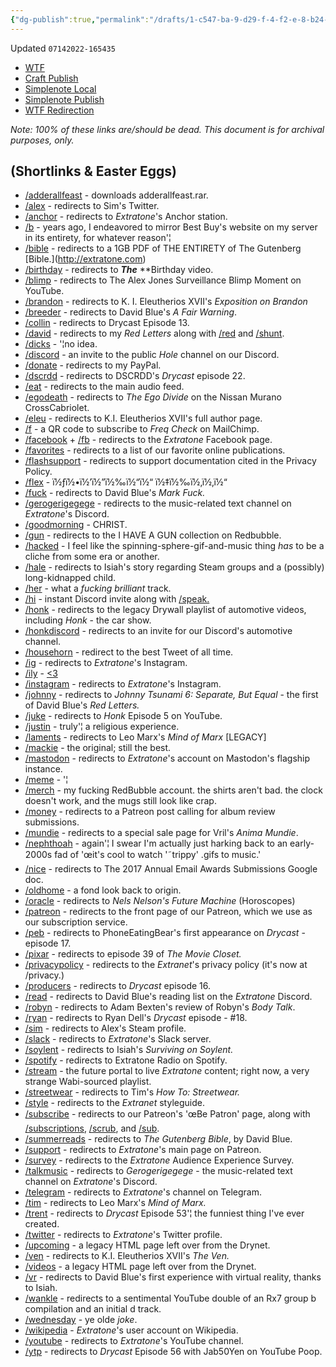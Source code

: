 ```yaml
---
{"dg-publish":true,"permalink":"/drafts/1-c547-ba-9-d29-f-4-f2-e-8-b24-3-f5872-d329-b6/","dgHomeLink":true,"dgPassFrontmatter":false}
---
```


Updated `07142022-165435`

- [WTF](https://davidblue.wtf/drafts/1C547BA9-D29F-4F2E-8B24-3F5872D329B6.html)
- [Craft Publish](https://www.craft.do/s/Vd9Yc3Zrb5fzVQ)
- [Simplenote Local](simplenote://note/011a0bfda3e84dc085576243065d9749)
- [Simplenote Publish](http://simp.ly/publish/1kV1Md)
- [WTF Redirection](drafts://open?uuid=218F8FAA-C0B9-4B4F-B896-3089E005E86E)

*Note: 100% of these links are/should be dead. This document is for archival purposes, only.*

## (Shortlinks & Easter Eggs)

- [/adderallfeast](http://www.extratone.com/adderallfeast) - downloads adderallfeast.rar.
- [/alex](http://extratone.com/alex) - redirects to Sim's Twitter.
- [/anchor](http://extratone.com/anchor) - redirects to *Extratone*'s Anchor station.
- [/b](http://extratone.com/b) - years ago, I endeavored to mirror Best Buy's website on my server in its entirety, for whatever reason'¦
- [/bible](http://extratone.com/bible) - redirects to a 1GB PDF of THE ENTIRETY of The Gutenberg [Bible.\](http://extratone.com)
- [/birthday](http://extratone.com/birthday) - redirects to ***The*** **Birthday video.
- [/blimp](http://extratone.com/blimp) - redirects to The Alex Jones Surveillance Blimp Moment on YouTube.
- [/brandon](http://extratone.com/brandon) - redirects to K. I. Eleutherios XVII's *Exposition on Brandon*
- [/breeder](http://extratone.com/breeder) - redirects to David Blue's *A Fair Warning*.
- [/collin](http://extratone.com/collin) - redirects to Drycast Episode 13.
- [/david](http://extratone.com/david) - redirects to my *Red Letters* along with [/red](http://extratone.com/red) and [/shunt](http://extratone.com/shunt).
- [/dicks](http://extratone.com/dicks) - '¦no idea.
- [/discord](http://extratone.com/discord) - an invite to the public *Hole* channel on our Discord.
- [/donate](http://extratone.com/donate) - redirects to my PayPal.
- [/dscrdd](http://extratone.com/dscrdd) - redirects to DSCRDD's *Drycast* episode 22.
- [/eat](http://extratone.com/eat) - redirects to the main audio feed.
- [/egodeath](http://extratone.com/egodeath) - redirects to *The Ego Divide* on the Nissan Murano CrossCabriolet.
- [/eleu](http://extratone.com/eleu) - redirects to K.I. Eleutherios XVII's full author page.
- [/f](http://extratone.com/f) - a QR code to subscribe to *Freq Check* on MailChimp.
- [/facebook](http://extratone.com/facebook)  + [/fb](http://extratone.com/fb) - redirects to the *Extratone* Facebook page.
- [/favorites](http://extratone.com/favorites) - redirects to a list of our favorite online publications.
- [/flashsupport](http://extratone.com/flashsupport) - redirects to support documentation cited in the Privacy Policy.
- [/flex](http://extratone.com/flex) - ï½ƒï½•ï½’ï½”ï½‰ï½“ï½“ ï½‡ï½‰ï½‚ï½‚ï½“
- [/fuck](http://extratone.com/fuck) - redirects to David Blue's *Mark Fuck.*
- [/gerogerigegege](http://extratone.com/gerogerigegege) - redirects to the music-related text channel on *Extratone*'s Discord.
- [/goodmorning](http://extratone.com/goodmorning) - CHRIST.
- [/gun](http://extratone.com/gun) - redirects to the I HAVE A GUN collection on Redbubble.
- [/hacked](http://extratone.com/hacked) - I feel like the spinning-sphere-gif-and-music thing *has* to be a cliche from some era or another.
- [/hale](http://extratone.com/hale) - redirects to Isiah's story regarding Steam groups and a (possibly) long-kidnapped child.
- [/her](http://extratone.com/her) - what a *fucking brilliant* track.
- [/hi](http://extratone.com/hi) - instant Discord invite along with [/speak.](http://extratone.com/speak)
- [/honk](http://extratone.com/honk) - redirects to the legacy Drywall playlist of automotive videos, including *Honk* - the car show.
- [/honkdiscord](http://extratone.com/honkdiscord) - redirects to an invite for our Discord's automotive channel.
- [/househorn](http://extratone.com/househorn)  - redirect to the best Tweet of all time.
- [/ig](http://extratone.com/ig) - redirects to *Extratone*'s Instagram.
- [/ily](http://extratone.com/ily) - [<3](http://extratone.com/<3)
- [/instagram](http://extratone.com/instagram) - redirects to *Extratone*'s Instagram.
- [/johnny](http://extratone.com/johnny) - redirects to *Johnny Tsunami 6: Separate, But Equal* - the first of David Blue's *Red Letters.*
- [/juke](http://extratone.com/juke) - redirects to *Honk* Episode 5 on YouTube.
- [/justin](http://extratone.com/justin) - truly'¦ a religious experience.
- [/laments](http://extratone.com/laments) - redirects to Leo Marx's *Mind of Marx* [LEGACY]
- [/mackie](http://extratone.com/mackie) - the original; still the best.
- [/mastodon](http://extratone.com/mastodon) - redirects to *Extratone*'s account on Mastodon's flagship instance.
- [/meme](http://extratone.com/meme) - '¦
- [/merch](http://extratone.com/merch) - my fucking RedBubble account. the shirts aren't bad. the clock doesn't work, and the mugs still look like crap.
- [/money](http://extratone.com/money) - redirects to a Patreon post calling for album review submissions.
- [/mundie](http://extratone.com/mundie) - redirects to a special sale page for Vril's *Anima Mundie*.
- [](http://extratone.com/her)[/nephthoah](http://www.extratone.com/nephthoah/) - again'¦ I swear I'm actually just harking back to an early-2000s fad of 'œit's cool to watch '˜trippy' .gifs to music.'
- [/nice](http://extratone.com/nice) - redirects to The 2017 Annual Email Awards Submissions Google doc.
- [/oldhome](http://extratone.com/oldhome) - a fond look back to origin.
- [/oracle](http://extratone.com/oracle) - redirects to *Nels Nelson's Future Machine* (Horoscopes)
- [/patreon](http://extratone.com/patreon) - redirects to the front page of our Patreon, which we use as our subscription service.
- [/peb](http://extratone.com/peb) - redirects to PhoneEatingBear's first appearance on *Drycast* - episode 17.
- [/pixar](http://extratone.com/pixar) - redirects to episode 39 of *The Movie Closet.*
- [/privacypolicy](http://extratone.com/privacypolicy) - redirects to the *Extranet*'s privacy policy (it's now at /privacy.)
- [/producers](http://extratone.com/producers) - redirects to *Drycast* episode 16.
- [/read](http://extratone.com/read) - redirects to David Blue's reading list on the *Extratone* Discord.
- [/robyn](http://extratone.com/robyn) - redirects to Adam Bexten's review of Robyn's *Body Talk*.
- [/ryan](http://extratone.com/ryan) - redirects to Ryan Dell's *Drycast* episode - #18.
- [/sim](http://extratone.com/sim) - redirects to Alex's Steam profile.
- [/slack](http://extratone.com/slack) - redirects to *Extratone*'s Slack server.
- [/soylent](http://extratone.com/soylent) - redirects to Isiah's *Surviving on Soylent.*
- [/spotify](http://extratone.com/spotify) - redirects to Extratone Radio on Spotify.
- [/stream](http://extratone.com/stream) - the future portal to live *Extratone* content; right now, a very strange Wabi-sourced playlist.
- [/streetwear](http://extratone.com/streetwear) - redirects to Tim's *How To: Streetwear.*
- [/style](http://extratone.com/style) - redirects to the *Extranet* styleguide.
- [/subscribe](http://extratone.com/subscribe) - redirects to our Patreon's 'œBe Patron' page, along with [/subscriptions](http://extratone.com/subscriptions), [/scrub](http://extratone.com/scrub), and [/sub](http://extratone.com/sub).
- [/summerreads](http://extratone.com/summerreads) - redirects to *The Gutenberg Bible*, by David Blue.
- [/support](http://extratone.com/support) - redirects to *Extratone*'s main page on Patreon.
- [/survey](http://extratone.com/survey) - redirects to the *Extratone* Audience Experience Survey.
- [/talkmusic](http://extratone.com/talkmusic) - redirects to *Gerogerigegege* - the music-related text channel on *Extratone*'s Discord.
- [/telegram](http://extratone.com/telegram) - redirects to *Extratone*'s channel on Telegram.
- [/tim](http://extratone.com/tim) - redirects to Leo Marx's *Mind of Marx.*
- [/trent](http://extratone.com/trent) - redirects to *Drycast* Episode 53'¦ the funniest thing I've ever created.
- [/twitter](http://extratone.com/twitter) - redirects to *Extratone*'s Twitter profile.
- [/upcoming](http://extratone.com/upcoming) - a legacy HTML page left over from the Drynet.
- [/ven](http://extratone.com/ven) - redirects to K.I. Eleutherios XVII's *The Ven.*
- [/videos](http://extratone.com/videos) - a legacy HTML page left over from the Drynet.
- [/vr](http://extratone.com/vr) - redirects to David Blue's first experience with virtual reality, thanks to Isiah.
- [/wankle](http://extratone.com/wankle) - redirects to a sentimental YouTube double of an Rx7 group b compilation and an initial d track.
- [/wednesday](http://extratone.com/wednesday) - ye olde *joke*.
- [/wikipedia](http://extratone.com/wikipedia) - *Extratone*'s user account on Wikipedia.
- [/youtube](http://extratone.com/youtube) - redirects to *Extratone*'s YouTube channel.
- [/ytp](http://extratone.com/ytp) - redirects to *Drycast* Episode 56 with Jab50Yen on YouTube Poop.
